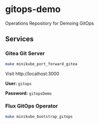 # gitops-demo
Operations Repository for Demoing GitOps

## Services

### Gitea Git Server
```bash
make minikube_port_forward_gitea
```
Visit http://localhost:3000

**User:** `gitops`

**Password:** `gitopsDemo`

### Flux GitOps Operator
```bash
make minikube_bootstrap_gitops
```
